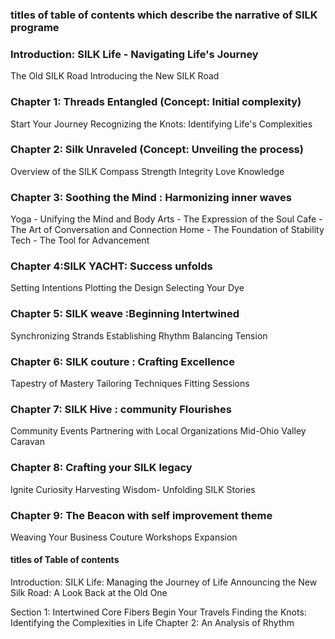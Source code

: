 ### titles of table of contents which describe the narrative of SILK programe 

### Introduction: SILK Life - Navigating Life's Journey
The Old SILK Road
Introducing the New SILK Road
### Chapter 1:   Threads Entangled (Concept: Initial complexity)
Start Your Journey
Recognizing the Knots: Identifying Life's Complexities
### Chapter 2: Silk Unraveled (Concept: Unveiling the process)
Overview of the SILK Compass
Strength
Integrity
Love
Knowledge
### Chapter 3:  Soothing the Mind : Harmonizing inner waves
Yoga - Unifying the Mind and Body
Arts - The Expression of the Soul
Cafe - The Art of Conversation and Connection
Home - The Foundation of Stability
Tech - The Tool for Advancement
### Chapter 4:SILK YACHT: Success unfolds   
Setting Intentions
Plotting the Design
Selecting Your Dye
### Chapter 5: SILK weave :Beginning Intertwined 
Synchronizing Strands
Establishing Rhythm
Balancing Tension
### Chapter 6: SILK couture : Crafting Excellence 
Tapestry of Mastery
Tailoring Techniques
Fitting Sessions
### Chapter 7: SILK Hive : community Flourishes  
Community Events
Partnering with Local Organizations
Mid-Ohio Valley Caravan
### Chapter 8: Crafting your SILK legacy 
Ignite Curiosity
Harvesting Wisdom- Unfolding SILK Stories
### Chapter 9: The Beacon with self improvement theme 
Weaving Your Business 
Couture Workshops Expansion


 #### titles of Table of contents
 Introduction: SILK Life: Managing the Journey of Life
Announcing the New Silk Road: A Look Back at the Old One

Section 1: Intertwined Core Fibers
Begin Your Travels
Finding the Knots: Identifying the Complexities in Life
Chapter 2: An Analysis of Rhythm

